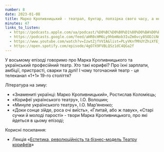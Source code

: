 ```yaml
---
number: 8
date: 2023-01-08
title: Марко Кропивницький - театрал, бунтар, попзірка свого часу, а не мужик на сцені в шароварах
minutes: 47
links_to_listen:
  - https://podcasts.apple.com/ua/podcast/%D0%BC%D0%B0%D1%80%D0%BA%D0%BE-%D0%BA%D1%80%D0%BE%D0%BF%D0%B8%D0%B2%D0%BD%D0%B8%D1%86%D1%8C%D0%BA%D0%B8%D0%B9-%D1%82%D0%B5%D0%B0%D1%82%D1%80%D0%B0%D0%BB-%D0%B1%D1%83%D0%BD%D1%82%D0%B0%D1%80-%D0%BF%D0%BE%D0%BF%D0%B7%D1%96%D1%80%D0%BA%D0%B0-%D1%81%D0%B2%D0%BE%D0%B3%D0%BE-%D1%87%D0%B0%D1%81%D1%83/id1624744195?i=1000593053738
  - https://podcasts.google.com/feed/aHR0cHM6Ly9hbmNob3IuZm0vcy85ODJiNmI4MC9wb2RjYXN0L3Jzcw/episode/OWZmZDgyMzItM2M1Yy00NjQ0LTk5MzMtZmMyNGI1MWRkZTdh?sa=X&ved=0CA0QkfYCahcKEwjY26337Mf8AhUAAAAAHQAAAAAQAQ
  - https://www.youtube.com/watch?v=IzwtZjfVVIA&list=PLyVKnfMhUYZhiXfEjvTEfx7QNnHhbIA1X&index=8
  - https://open.spotify.com/episode/4gO7X9FVBLQSz1dC4QGa2f
---
```


У восьмому епізоді говоримо про Марка Кропивницького та український професійний
театр. Хто такі корифеї? Про їхні зарплати, амбіції, пристрасті, сварки та
дулі! І чому тогочасний театр \- це телеканал «1+1» 19-го століття?

Література на зиму:

- «Знамениті українці: Марко Кропивницький», Ростислав Коломієць;
- «Корифеї українського театру», І.О. Волошин;
- «Минуле українського театру», І.О. Мар’яненко;
- «Доки сонце зійде, роса очі виїсть», «Глитай, або ж павук», «Старі сучки й
молоді парості» \- твори Марка Кропивницького, про які йдеться в цьому
епізоді;

Корисні посилання:

- Лекція «[Естетика, революційність та бізнес\-модель Театру корифеїв][1]»

[1]: https://www.youtube.com/watch?v=O7oR0kPtWmU
